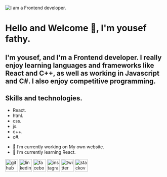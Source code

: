 ![I am a Frontend developer.](https://arturssmirnovs.github.io/github-profile-readme-generator/images/banner.png)

# Hello and Welcome 👋, I'm yousef fathy.

## I'm yousef, and I'm a Frontend developer. I really enjoy learning languages and frameworks like React and C++, as well as working in Javascript and C#. I also enjoy competitive programming.

## Skills and technologies.
* React.                                                                                           
* html.
* css.
* js.
* c++.
* c#.

- 🔭 I’m currently working on My own website. 
- 🌱 I’m currently learning React. 


[<img src='https://cdn.jsdelivr.net/npm/simple-icons@3.0.1/icons/github.svg' alt='github' height='40'>](https://github.com/yousseffathy110)  [<img src='https://cdn.jsdelivr.net/npm/simple-icons@3.0.1/icons/linkedin.svg' alt='linkedin' height='40'>](https://www.linkedin.com/in/youssef-fathy-6215b2232/)  [<img src='https://cdn.jsdelivr.net/npm/simple-icons@3.0.1/icons/facebook.svg' alt='facebook' height='40'>](https://www.facebook.com/youssef.fathy.3994)  [<img src='https://cdn.jsdelivr.net/npm/simple-icons@3.0.1/icons/instagram.svg' alt='instagram' height='40'>](https://www.instagram.com/yousse_fathy/)  [<img src='https://cdn.jsdelivr.net/npm/simple-icons@3.0.1/icons/twitter.svg' alt='twitter' height='40'>](https://twitter.com/yousef52590383)  [<img src='https://cdn.jsdelivr.net/npm/simple-icons@3.0.1/icons/stackoverflow.svg' alt='stackoverflow' height='40'>](https://stackoverflow.com/users/17093168/yousef-fathy)  
